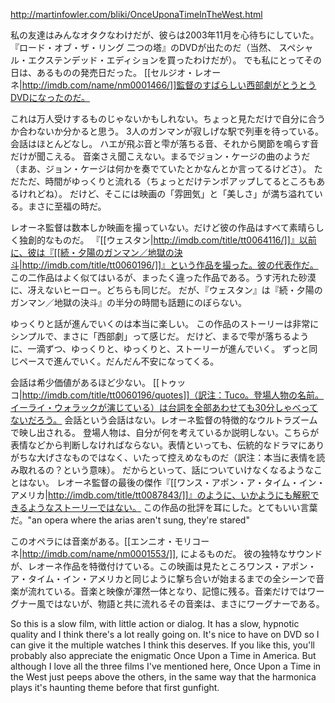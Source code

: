 http://martinfowler.com/bliki/OnceUponaTimeInTheWest.html

私の友達はみんなオタクなわけだが、彼らは2003年11月を心待ちにしていた。
『ロード・オブ・ザ・リング 二つの塔』のDVDが出たのだ（当然、 スペシャル・エクステンデッド・エディションを買ったわけだが）。
でも私にとってその日は、あるものの発売日だった。
[[セルジオ・レオーネ|http://imdb.com/name/nm0001466/]]監督のすばらしい西部劇がとうとうDVDになったのだ。

これは万人受けするものじゃないかもしれない。ちょっと見ただけで自分に合うか合わないか分かると思う。
3人のガンマンが寂しげな駅で列車を待っている。会話はほとんどなし。
ハエが飛ぶ音と雫が落ちる音、それから関節を鳴らす音だけが聞こえる。
音楽さえ聞こえない。まるでジョン・ケージの曲のようだ（まあ、ジョン・ケージは何かを奏でていたとかなんとか言ってるけどさ）。
ただただ、時間がゆっくりと流れる（ちょっとだけテンポアップしてるところもあるけれどね）。
だけど、そこには映画の「雰囲気」と「美しさ」が満ち溢れている。まさに至福の時だ。

レオーネ監督は数本しか映画を撮っていない。だけど彼の作品はすべて素晴らしく独創的なものだ。
『[[ウェスタン|http://imdb.com/title/tt0064116/]]』以前に、彼は『[[続・夕陽のガンマン／地獄の決斗|http://imdb.com/title/tt0060196/]]』という作品を撮った。彼の代表作だ。
この二作品はよく似てはいるが、まったく違った作品である。うす汚れた砂漠に、冴えないヒーロー。どちらも同じだ。
だが、『ウェスタン』は『続・夕陽のガンマン／地獄の決斗』の半分の時間も話題にのぼらない。

ゆっくりと話が進んでいくのは本当に楽しい。
この作品のストーリーは非常にシンプルで、まさに「西部劇」って感じだ。
だけど、まるで雫が落ちるように、一滴ずつ、ゆっくりと、ゆっくりと、ストーリーが進んでいく。
ずっと同じペースで進んでいく。だんだん不安になってくる。

会話は希少価値があるほど少ない。
[[トゥッコ|http://imdb.com/title/tt0060196/quotes]]（訳注：Tuco。登場人物の名前。イーライ・ウォラックが演じている）は台詞を全部あわせても30分しゃべってないだろう。
会話という会話はない。レオーネ監督の特徴的なウルトラズームで映し出される。
登場人物は、自分が何を考えているか説明しない。こちらが表情などから判断しなければならない。表情といっても、伝統的なドラマにありがちな大げさなものではなく、いたって控えめなものだ（訳注：本当に表情を読み取れるの？という意味）。
だからといって、話についていけなくなるようなことはない。
レオーネ監督の最後の傑作『[[ワンス・アポン・ア・タイム・イン・アメリカ|http://imdb.com/title/tt0087843/]]』のように、いかようにも解釈できるようなストーリーではない。
この作品の批評を耳にした。とてもいい言葉だ。"an opera where the arias aren't sung, they're stared"

このオペラには音楽がある。[[エンニオ・モリコーネ|http://imdb.com/name/nm0001553/]], によるものだ。
彼の独特なサウンドが、レオーネ作品を特徴付けている。この映画は見たところワンス・アポン・ア・タイム・イン・アメリカと同じように撃ち合いが始まるまでの全シーンで音楽が流れている。音楽と映像が渾然一体となり、記憶に残る。音楽だけではワーグナー風ではないが、物語と共に流れるその音楽は、まさにワーグナーである。

So this is a slow film, with little action or dialog. It has a slow, hypnotic quality and I think there's a lot really going on. It's nice to have on DVD so I can give it the multiple watches I think this deserves. If you like this, you'll probably also appreciate the enigmatic Once Upon a Time in America. But although I love all the three films I've mentioned here, Once Upon a Time in the West just peeps above the others, in the same way that the harmonica plays it's haunting theme before that first gunfight.
